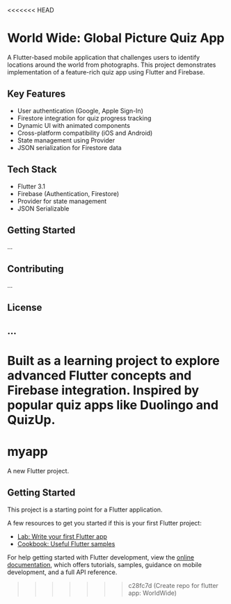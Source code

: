 <<<<<<< HEAD
# World Wide: Global Picture Quiz App

A Flutter-based mobile application that challenges users to identify locations around the world from photographs. This project demonstrates implementation of a feature-rich quiz app using Flutter and Firebase.

## Key Features

- User authentication (Google, Apple Sign-In)
- Firestore integration for quiz progress tracking
- Dynamic UI with animated components
- Cross-platform compatibility (iOS and Android)
- State management using Provider
- JSON serialization for Firestore data

## Tech Stack

- Flutter 3.1
- Firebase (Authentication, Firestore)
- Provider for state management
- JSON Serializable

## Getting Started

...

## Contributing

...

## License

...
---

Built as a learning project to explore advanced Flutter concepts and Firebase integration. Inspired by popular quiz apps like Duolingo and QuizUp.
=======
# myapp

A new Flutter project.

## Getting Started

This project is a starting point for a Flutter application.

A few resources to get you started if this is your first Flutter project:

- [Lab: Write your first Flutter app](https://docs.flutter.dev/get-started/codelab)
- [Cookbook: Useful Flutter samples](https://docs.flutter.dev/cookbook)

For help getting started with Flutter development, view the
[online documentation](https://docs.flutter.dev/), which offers tutorials,
samples, guidance on mobile development, and a full API reference.
>>>>>>> c28fc7d (Create repo for flutter app: WorldWide)
